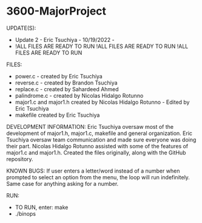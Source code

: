 # 3600-MajorProject

UPDATE(S):
- Update 2 - Eric Tsuchiya - 10/19/2022 -
-   !ALL FILES ARE READY TO RUN
    !ALL FILES ARE READY TO RUN
    !ALL FILES ARE READY TO RUN

FILES:
-   power.c - created by Eric Tsuchiya
-   reverse.c - created by Brandon Tsuchiya
-   replace.c - created by Sahardeed Ahmed
-   palindrome.c - created by Nicolas Hidalgo Rotunno
-   major1.c and major1.h created by Nicolas Hidalgo Rotunno - Edited by Eric Tsuchiya
-   makefile created by Eric Tsuchiya

DEVELOPMENT INFORMATION:
Eric Tsuchiya oversaw most of the development of major1.h, major1.c, makefile and general organization.
Eric Tsuchiya oversaw team communication and made sure everyone was doing their part.
Nicolas Hidalgo Rotunno assisted with some of the features of major1.c and major1.h. Created the files originally, along with the GitHub repository.

KNOWN BUGS:
If user enters a letter/word instead of a number when prompted to select an option from the menu, the loop will run indefinitely.
Same case for anything asking for a number.

RUN:
- TO RUN, enter: make
- ./binops
